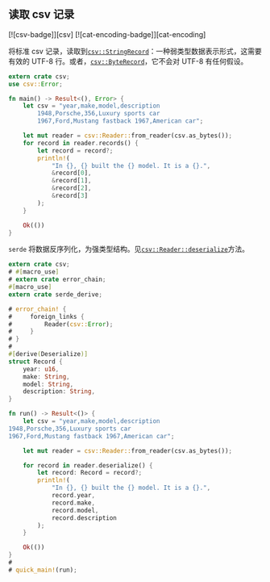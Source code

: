 ## 读取 csv 记录

[![csv-badge]][csv] [![cat-encoding-badge]][cat-encoding]

将标准 csv 记录，读取到[`csv::StringRecord`]：一种弱类型数据表示形式，这需要有效的 UTF-8 行。或者，[`csv::ByteRecord`]，它不会对 UTF-8 有任何假设。

```rust
extern crate csv;
use csv::Error;

fn main() -> Result<(), Error> {
    let csv = "year,make,model,description
		1948,Porsche,356,Luxury sports car
		1967,Ford,Mustang fastback 1967,American car";

    let mut reader = csv::Reader::from_reader(csv.as_bytes());
    for record in reader.records() {
        let record = record?;
        println!(
            "In {}, {} built the {} model. It is a {}.",
            &record[0],
            &record[1],
            &record[2],
            &record[3]
        );
    }

    Ok(())
}
```

`serde` 将数据反序列化，为强类型结构。见[`csv::Reader::deserialize`]方法。

```rust
extern crate csv;
# #[macro_use]
# extern crate error_chain;
#[macro_use]
extern crate serde_derive;

# error_chain! {
#     foreign_links {
#         Reader(csv::Error);
#     }
# }
#
#[derive(Deserialize)]
struct Record {
    year: u16,
    make: String,
    model: String,
    description: String,
}

fn run() -> Result<()> {
    let csv = "year,make,model,description
1948,Porsche,356,Luxury sports car
1967,Ford,Mustang fastback 1967,American car";

    let mut reader = csv::Reader::from_reader(csv.as_bytes());

    for record in reader.deserialize() {
        let record: Record = record?;
        println!(
            "In {}, {} built the {} model. It is a {}.",
            record.year,
            record.make,
            record.model,
            record.description
        );
    }

    Ok(())
}
#
# quick_main!(run);
```

[`csv::byterecord`]: https://docs.rs/csv/*/csv/struct.ByteRecord.html
[`csv::reader::deserialize`]: https://docs.rs/csv/*/csv/struct.Reader.html#method.deserialize
[`csv::stringrecord`]: https://docs.rs/csv/*/csv/struct.StringRecord.html
